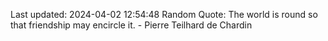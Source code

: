 Last updated: 2024-04-02 12:54:48
Random Quote: The world is round so that friendship may encircle it. - Pierre Teilhard de Chardin